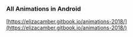 ### All Animations in Android
[https://elizacamber.gitbook.io/animations-2018/](https://elizacamber.gitbook.io/animations-2018/)